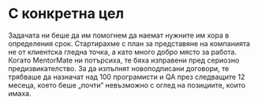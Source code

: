 ﻿---
rel: /about/mentormate/highlight
---
# С конкретна цел
Задачата ни беше да им помогнем да наемат нужните им хора в определения срок. Стартирахме с план за представяне на компанията не от клиентска гледна точка, а като много добро място за работа.
Когато MentorMate ни потърсиха, те бяха изправени пред сериозно предизвикателство. За да изпълнят новоподписани договори, те трябваше да назначат над 100 програмисти и QA през следващите 12 месеца, което беше „почти“ невъзможно с оглед на позициите, които имаха.